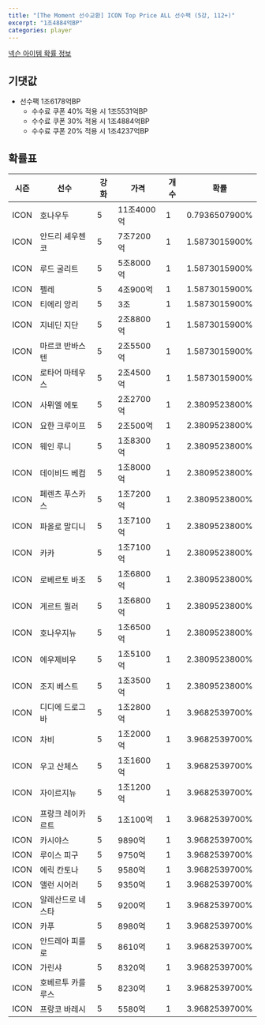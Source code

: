 ```yaml
---
title: "[The Moment 선수교환] ICON Top Price ALL 선수팩 (5강, 112+)"
excerpt: "1조4884억BP"
categories: player
---
```

[넥슨 아이템 확률 정보](http://iteminfo.nexon.com/probability/fco?sn=6723)

## 기댓값
- 선수팩 1조6178억BP
  - 수수료 쿠폰 40% 적용 시 1조5531억BP
  - 수수료 쿠폰 30% 적용 시 1조4884억BP
  - 수수료 쿠폰 20% 적용 시 1조4237억BP


## 확률표

|시즌|선수|강화|가격|개수|확률|
|---|---|---|---|---|---|
|ICON|호나우두|5|11조4000억|1|0.7936507900%|
|ICON|안드리 셰우첸코|5|7조7200억|1|1.5873015900%|
|ICON|루드 굴리트|5|5조8000억|1|1.5873015900%|
|ICON|펠레|5|4조900억|1|1.5873015900%|
|ICON|티에리 앙리|5|3조|1|1.5873015900%|
|ICON|지네딘 지단|5|2조8800억|1|1.5873015900%|
|ICON|마르코 반바스텐|5|2조5500억|1|1.5873015900%|
|ICON|로타어 마테우스|5|2조4500억|1|1.5873015900%|
|ICON|사뮈엘 에토|5|2조2700억|1|2.3809523800%|
|ICON|요한 크루이프|5|2조500억|1|2.3809523800%|
|ICON|웨인 루니|5|1조8300억|1|2.3809523800%|
|ICON|데이비드 베컴|5|1조8000억|1|2.3809523800%|
|ICON|페렌츠 푸스카스|5|1조7200억|1|2.3809523800%|
|ICON|파올로 말디니|5|1조7100억|1|2.3809523800%|
|ICON|카카|5|1조7100억|1|2.3809523800%|
|ICON|로베르토 바조|5|1조6800억|1|2.3809523800%|
|ICON|게르트 뮐러|5|1조6800억|1|2.3809523800%|
|ICON|호나우지뉴|5|1조6500억|1|2.3809523800%|
|ICON|에우제비우|5|1조5100억|1|2.3809523800%|
|ICON|조지 베스트|5|1조3500억|1|2.3809523800%|
|ICON|디디에 드로그바|5|1조2800억|1|3.9682539700%|
|ICON|차비|5|1조2000억|1|3.9682539700%|
|ICON|우고 산체스|5|1조1600억|1|3.9682539700%|
|ICON|자이르지뉴|5|1조1200억|1|3.9682539700%|
|ICON|프랑크 레이카르트|5|1조100억|1|3.9682539700%|
|ICON|카시야스|5|9890억|1|3.9682539700%|
|ICON|루이스 피구|5|9750억|1|3.9682539700%|
|ICON|에릭 칸토나|5|9580억|1|3.9682539700%|
|ICON|앨런 시어러|5|9350억|1|3.9682539700%|
|ICON|알레산드로 네스타|5|9200억|1|3.9682539700%|
|ICON|카푸|5|8980억|1|3.9682539700%|
|ICON|안드레아 피를로|5|8610억|1|3.9682539700%|
|ICON|가린샤|5|8320억|1|3.9682539700%|
|ICON|호베르투 카를루스|5|8230억|1|3.9682539700%|
|ICON|프랑코 바레시|5|5580억|1|3.9682539700%|
